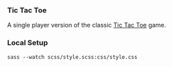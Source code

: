 ### Tic Tac Toe

A single player version of the classic [Tic Tac Toe](https://en.wikipedia.org/wiki/Tic-tac-toe) game.

<!-- ![preview](preview.jpg) -->

### Local Setup

```
sass --watch scss/style.scss:css/style.css
```
